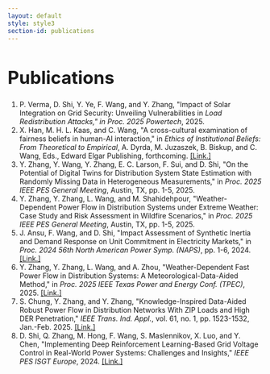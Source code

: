 ```yaml
---
layout: default
style: style3
section-id: publications
---
```


<h1 style="font-size:2.5em;font-weight:bold;">
Publications
</h1>

 1. P. Verma, D. Shi, Y. Ye, F. Wang, and Y. Zhang, "Impact of Solar Integration
    on Grid Security: Unveiling Vulnerabilities in *Load Redistribution Attacks,"
    in Proc. 2025 Powertech*, 2025.
 1. X. Han, M. H. L. Kaas, and C. Wang, "A cross-cultural examination of
    fairness beliefs in human-AI interaction," in *Ethics of Institutional
    Beliefs: From Theoretical to Empirical*, A. Dyrda, M. Juzaszek, B. Biskup, and
    C. Wang, Eds., Edward Elgar Publishing, forthcoming. [[Link.]][7]
 1. Y. Zhang, Y. Wang, Y. Zhang, E. C. Larson, F. Sui, and D. Shi, "On the
    Potential of Digital Twins for Distribution System State Estimation with
    Randomly Missing Data in Heterogeneous Measurements," in *Proc. 2025 IEEE PES
    General Meeting*, Austin, TX, pp. 1-5, 2025.
 1. Y. Zhang, Y. Zhang, L. Wang, and M. Shahidehpour, "Weather-Dependent Power
    Flow in Distribution Systems under Extreme Weather: Case Study and Risk
    Assessment in Wildfire Scenarios," in *Proc. 2025 IEEE PES General Meeting*,
    Austin, TX, pp. 1-5, 2025.
 1. J. Ansu, F. Wang, and D. Shi, "Impact Assessment of Synthetic Inertia and
    Demand Response on Unit Commitment in Electricity Markets," in *Proc. 2024
    56th North American Power Symp. (NAPS)*, pp. 1-6, 2024. [[Link.]][4]
 1. Y. Zhang, Y. Zhang, L. Wang, and A. Zhou, "Weather-Dependent Fast Power Flow
    in Distribution Systems: A Meteorological-Data-Aided Method," in *Proc. 2025
    IEEE Texas Power and Energy Conf. (TPEC)*, 2025. [[Link.]][3]
 1. S. Chung, Y. Zhang, and Y. Zhang, "Knowledge-Inspired Data-Aided Robust
    Power Flow in Distribution Networks With ZIP Loads and High DER
    Penetration," *IEEE Trans. Ind. Appl.*, vol. 61, no. 1, pp. 1523-1532, Jan.-Feb.
    2025\. [[Link.]][2]
 1. D. Shi, Q. Zhang, M. Hong, F. Wang, S. Maslennikov, X. Luo, and Y. Chen,
    "Implementing Deep Reinforcement Learning-Based Grid Voltage Control in
    Real-World Power Systems: Challenges and Insights," *IEEE PES ISGT Europe*, 2024.
    [[Link.]][1]

[1]: https://ieeexplore.ieee.org/abstract/document/10863452
[2]: https://ieeexplore.ieee.org/abstract/document/10816174?casa_token=ezECEfqcPisAAAAA:H6UEAXuKqGfKadO2xtlb0PTJB3SNjYs6Insbi78jMFyIUgl4wyOMYKNzff608QULLq-GSXPhQw
[3]: https://ieeexplore.ieee.org/abstract/document/10906909?casa_token=gxMexg3hHhUAAAAA:d0fmTi2c2VKBU2HtDv8JbleHcEeADWIfQZesuZi8wQESm795k1lkDsnVMT9OmstS1bbdCe4E-A
[4]: https://ieeexplore.ieee.org/abstract/document/10741695?casa_token=MsLPa_1_TB4AAAAA:Uo65vFso5ckHzkoN4LLRqDp85Z7kPkxJOWpmh_RBd4tDzqGnhxns8Syy6ofu8Y5OiS-x1W_j6w

[7]: https://papers.ssrn.com/sol3/papers.cfm?abstract_id=5116823

